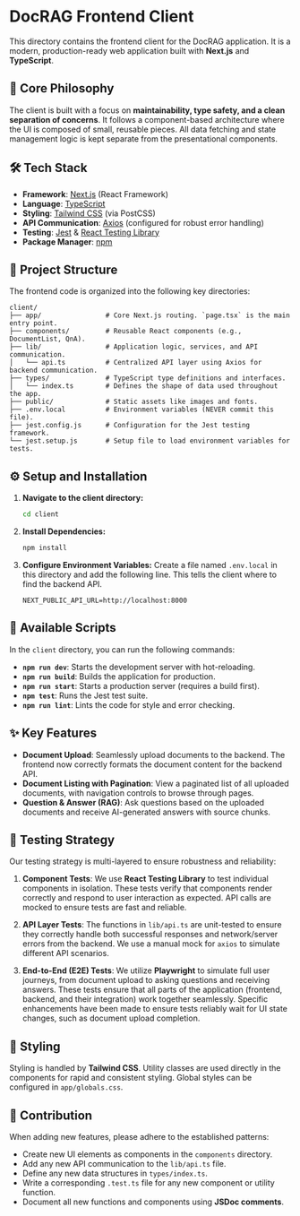 # DocRAG Frontend Client

This directory contains the frontend client for the DocRAG application. It is a modern, production-ready web application built with **Next.js** and **TypeScript**.

## 🚀 Core Philosophy

The client is built with a focus on **maintainability, type safety, and a clean separation of concerns**. It follows a component-based architecture where the UI is composed of small, reusable pieces. All data fetching and state management logic is kept separate from the presentational components.

## 🛠️ Tech Stack

- **Framework**: [Next.js](https://nextjs.org/) (React Framework)
- **Language**: [TypeScript](https://www.typescriptlang.org/)
- **Styling**: [Tailwind CSS](https://tailwindcss.com/) (via PostCSS)
- **API Communication**: [Axios](https://axios-http.com/) (configured for robust error handling)
- **Testing**: [Jest](https://jestjs.io/) & [React Testing Library](https://testing-library.com/docs/react-testing-library/intro/)
- **Package Manager**: [npm](https://www.npmjs.com/)

## 📂 Project Structure

The frontend code is organized into the following key directories:

```
client/
├── app/                # Core Next.js routing. `page.tsx` is the main entry point.
├── components/         # Reusable React components (e.g., DocumentList, QnA).
├── lib/                # Application logic, services, and API communication.
│   └── api.ts          # Centralized API layer using Axios for backend communication.
├── types/              # TypeScript type definitions and interfaces.
│   └── index.ts        # Defines the shape of data used throughout the app.
├── public/             # Static assets like images and fonts.
├── .env.local          # Environment variables (NEVER commit this file).
├── jest.config.js      # Configuration for the Jest testing framework.
└── jest.setup.js       # Setup file to load environment variables for tests.
```

## ⚙️ Setup and Installation

1.  **Navigate to the client directory:**
    ```bash
    cd client
    ```

2.  **Install Dependencies:**
    ```bash
    npm install
    ```

3.  **Configure Environment Variables:**
    Create a file named `.env.local` in this directory and add the following line. This tells the client where to find the backend API.
    ```
    NEXT_PUBLIC_API_URL=http://localhost:8000
    ```

## 📜 Available Scripts

In the `client` directory, you can run the following commands:

- **`npm run dev`**: Starts the development server with hot-reloading.
- **`npm run build`**: Builds the application for production.
- **`npm run start`**: Starts a production server (requires a build first).
- **`npm test`**: Runs the Jest test suite.
- **`npm run lint`**: Lints the code for style and error checking.

## ✨ Key Features

- **Document Upload**: Seamlessly upload documents to the backend. The frontend now correctly formats the document content for the backend API.
- **Document Listing with Pagination**: View a paginated list of all uploaded documents, with navigation controls to browse through pages.
- **Question & Answer (RAG)**: Ask questions based on the uploaded documents and receive AI-generated answers with source chunks.

## 🧪 Testing Strategy

Our testing strategy is multi-layered to ensure robustness and reliability:

1.  **Component Tests**: We use **React Testing Library** to test individual components in isolation. These tests verify that components render correctly and respond to user interaction as expected. API calls are mocked to ensure tests are fast and reliable.

2.  **API Layer Tests**: The functions in `lib/api.ts` are unit-tested to ensure they correctly handle both successful responses and network/server errors from the backend. We use a manual mock for `axios` to simulate different API scenarios.

3.  **End-to-End (E2E) Tests**: We utilize **Playwright** to simulate full user journeys, from document upload to asking questions and receiving answers. These tests ensure that all parts of the application (frontend, backend, and their integration) work together seamlessly. Specific enhancements have been made to ensure tests reliably wait for UI state changes, such as document upload completion.

## 🎨 Styling

Styling is handled by **Tailwind CSS**. Utility classes are used directly in the components for rapid and consistent styling. Global styles can be configured in `app/globals.css`.

## 🤝 Contribution

When adding new features, please adhere to the established patterns:

-   Create new UI elements as components in the `components` directory.
-   Add any new API communication to the `lib/api.ts` file.
-   Define any new data structures in `types/index.ts`.
-   Write a corresponding `.test.ts` file for any new component or utility function.
-   Document all new functions and components using **JSDoc comments**.
